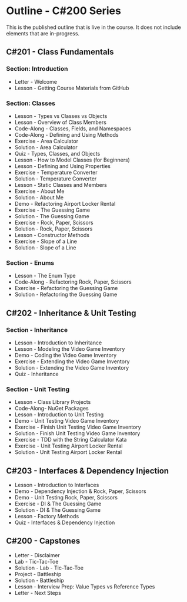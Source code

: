 # Outline - C#200 Series

This is the published outline that is live in the course. It does not include elements that are in-progress.

## C#201 - Class Fundamentals

### Section: Introduction

- Letter - Welcome
- Lesson - Getting Course Materials from GitHub

### Section: Classes

- Lesson - Types vs Classes vs Objects
- Lesson - Overview of Class Members
- Code-Along - Classes, Fields, and Namespaces
- Code-Along - Defining and Using Methods
- Exercise - Area Calculator
- Solution - Area Calculator
- Quiz - Types, Classes, and Objects
- Lesson - How to Model Classes (for Beginners)
- Lesson - Defining and Using Properties
- Exercise - Temperature Converter
- Solution - Temperature Converter
- Lesson - Static Classes and Members
- Exercise - About Me
- Solution - About Me
- Demo - Refactoring Airport Locker Rental
- Exercise - The Guessing Game
- Solution - The Guessing Game
- Exercise - Rock, Paper, Scissors
- Solution - Rock, Paper, Scissors
- Lesson - Constructor Methods
- Exercise - Slope of a Line
- Solution - Slope of a Line

### Section - Enums

- Lesson - The Enum Type
- Code-Along - Refactoring Rock, Paper, Scissors
- Exercise - Refactoring the Guessing Game
- Solution - Refactoring the Guessing Game

## C#202 - Inheritance & Unit Testing

### Section - Inheritance

- Lesson - Introduction to Inheritance
- Lesson - Modeling the Video Game Inventory
- Demo - Coding the Video Game Inventory
- Exercise - Extending the Video Game Inventory
- Solution - Extending the Video Game Inventory
- Quiz - Inheritance

### Section - Unit Testing

- Lesson - Class Library Projects
- Code-Along- NuGet Packages
- Lesson - Introduction to Unit Testing
- Demo - Unit Testing Video Game Inventory
- Exercise - Finish Unit Testing Video Game Inventory
- Solution - Finish Unit Testing Video Game Inventory
- Exercise - TDD with the String Calculator Kata
- Exercise - Unit Testing Airport Locker Rental
- Solution - Unit Testing Airport Locker Rental

## C#203 - Interfaces & Dependency Injection

- Lesson - Introduction to Interfaces
- Demo - Dependency Injection & Rock, Paper, Scissors
- Demo - Unit Testing Rock, Paper, Scissors
- Exercise - DI & The Guessing Game
- Solution - DI & The Guessing Game
- Lesson - Factory Methods
- Quiz - Interfaces & Dependency Injection

## C#200 - Capstones

- Letter - Disclaimer
- Lab - Tic-Tac-Toe
- Solution - Lab - Tic-Tac-Toe
- Project - Battleship
- Solution - Battleship
- Lesson - Interview Prep: Value Types vs Reference Types
- Letter - Next Steps